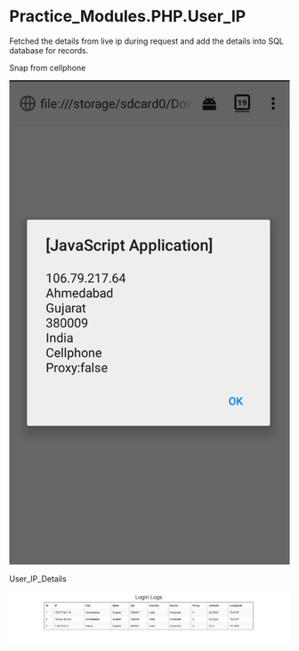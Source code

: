 # Practice_Modules.PHP.User_IP
Fetched the details from live ip during request and add the details into SQL database for records.

Snap from cellphone

![Snap from cellphone](https://github.com/Kashyap-Nirmal/Practice_Modules/blob/master/PHP/User_IP/Snap%20from%20cellphone.png)

User_IP_Details

![User_IP_Details](https://github.com/Kashyap-Nirmal/Practice_Modules/blob/master/PHP/User_IP/User_IP_Details.png)
